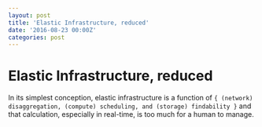 ```yaml
---
layout: post
title: 'Elastic Infrastructure, reduced'
date: '2016-08-23 00:00Z'
categories: post
---
```


# Elastic Infrastructure, reduced

In its simplest conception, elastic infrastructure is a function of `{ (network) disaggregation, (compute) scheduling, and (storage) findability }` and that calculation, especially in real-time, is too much for a human to manage.
